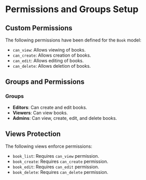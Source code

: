 # Permissions and Groups Setup

## Custom Permissions

The following permissions have been defined for the `Book` model:
- `can_view`: Allows viewing of books.
- `can_create`: Allows creation of books.
- `can_edit`: Allows editing of books.
- `can_delete`: Allows deletion of books.

## Groups and Permissions

### Groups
- **Editors**: Can create and edit books.
- **Viewers**: Can view books.
- **Admins**: Can view, create, edit, and delete books.

## Views Protection

The following views enforce permissions:
- `book_list`: Requires `can_view` permission.
- `book_create`: Requires `can_create` permission.
- `book_edit`: Requires `can_edit` permission.
- `book_delete`: Requires `can_delete` permission.
